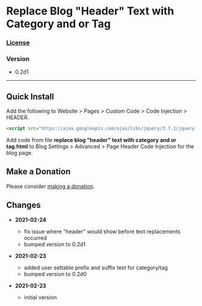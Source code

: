 # Replace Blog "Header" Text with Category and or Tag

### [License][99]

### Version

  * 0.2d1

---

## Quick Install

Add the following to Website > Pages > Custom Code > Code Injection > HEADER.

```html
<script src="https://ajax.googleapis.com/ajax/libs/jquery/3.7.1/jquery.min.js"></script>
```

Add code from file **replace blog "header" text with category and or tag.html**
to Blog Settings > Advanced > Page Header Code Injection for the blog page.

## Make a Donation

Please consider [making a donation](https://github.com/tomsWebConsulting/twcsl#make-a-donation).

## Changes

* **2021-02-24**

  * fix issue where "header" would show before text replacements occurred
  * bumped version to 0.2d1
  
* **2021-02-23**

  * added user settable prefix and suffix text for category/tag
  * bumped version to 0.2d0
  
* **2021-02-23**

  * initial version

[99]: https://github.com/tomsWebConsulting/twcsl/blob/main/LICENSE.txt#L1
